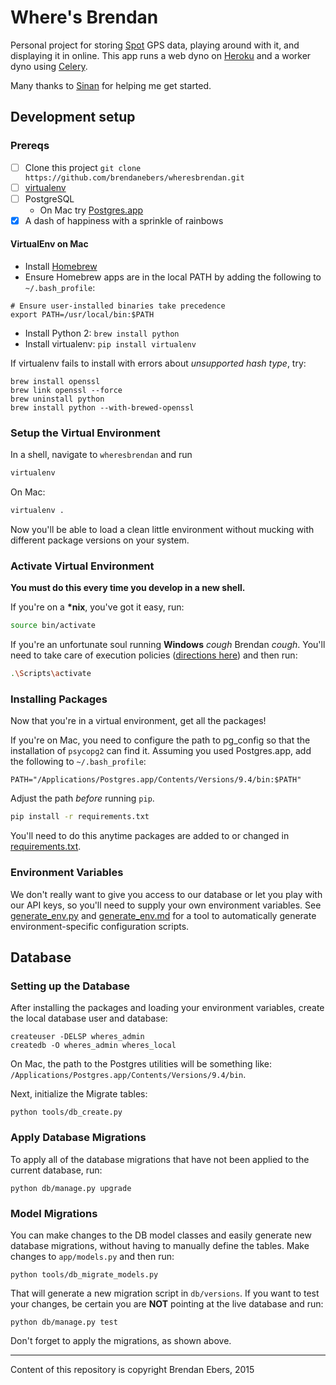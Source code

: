 # Where's Brendan

Personal project for storing [Spot](http://findmespot.com) GPS data, playing around with it, and displaying it in online.
This app runs a web dyno on [Heroku](http://heroku.com) and a worker dyno using [Celery](http://www.celeryproject.org/).

Many thanks to [Sinan](https://github.com/sinanuozdemir) for helping me get started.

## Development setup

### Prereqs

- [ ] Clone this project `git clone https://github.com/brendanebers/wheresbrendan.git`
- [ ] [virtualenv](https://pypi.python.org/pypi/virtualenv/1.8.2)
- [ ] PostgreSQL
    - On Mac try [Postgres.app](http://postgresapp.com/)
- [x] A dash of happiness with a sprinkle of rainbows

#### VirtualEnv on Mac

- Install [Homebrew](http://brew.sh/)
- Ensure Homebrew apps are in the local PATH by adding the following to `~/.bash_profile`:

```
# Ensure user-installed binaries take precedence
export PATH=/usr/local/bin:$PATH
```

- Install Python 2: `brew install python`
- Install virtualenv: `pip install virtualenv`

If virtualenv fails to install with errors about *unsupported hash type*, try:

```
brew install openssl
brew link openssl --force
brew uninstall python
brew install python --with-brewed-openssl
```

### Setup the Virtual Environment

In a shell, navigate to `wheresbrendan` and run

```bash
virtualenv
```

On Mac:

```bash
virtualenv .
```

Now you'll be able to load a clean little environment without mucking with different package versions on your system.


### Activate Virtual Environment

**You must do this every time you develop in a new shell.**

If you're on a **\*nix**, you've got it easy, run:

```bash
source bin/activate
```

If you're an unfortunate soul running **Windows** *cough* Brendan *cough*. You'll need to take care of execution policies ([directions here](https://pypi.python.org/pypi/virtualenv/1.8.2#activate-script)) and then run:

```bash
.\Scripts\activate
```

### Installing Packages

Now that you're in a virtual environment, get all the packages!

If you're on Mac, you need to configure the path to pg_config so that the installation of `psycopg2` can find it. Assuming you used Postgres.app, add the following to `~/.bash_profile`:

`PATH="/Applications/Postgres.app/Contents/Versions/9.4/bin:$PATH"`

Adjust the path *before* running `pip`.

```bash
pip install -r requirements.txt
```

You'll need to do this anytime packages are added to or changed in [requirements.txt](/requirements.txt).


### Environment Variables

We don't really want to give you access to our database or let you play with our API keys,
so you'll need to supply your own environment variables.
See [generate_env.py](generate_env.py) and [generate_env.md](generate_env.md) for a tool to automatically generate environment-specific configuration scripts. 

## Database

### Setting up the Database
After installing the packages and loading your environment variables, create the local database user and database:

```
createuser -DELSP wheres_admin
createdb -O wheres_admin wheres_local
```

On Mac, the path to the Postgres utilities will be something like: `/Applications/Postgres.app/Contents/Versions/9.4/bin`.

Next, initialize the Migrate tables:

```
python tools/db_create.py
```

### Apply Database Migrations

To apply all of the database migrations that have not been applied to the current database, run:

```
python db/manage.py upgrade
```

### Model Migrations
You can make changes to the DB model classes and easily generate new database migrations, without having to manually define the tables. Make changes to `app/models.py` and then run:

```
python tools/db_migrate_models.py
```

That will generate a new migration script in `db/versions`. If you want to test your changes, be certain you are **NOT** pointing at the live database and run:

```
python db/manage.py test
```

Don't forget to apply the migrations, as shown above.

---
Content of this repository is copyright Brendan Ebers, 2015
